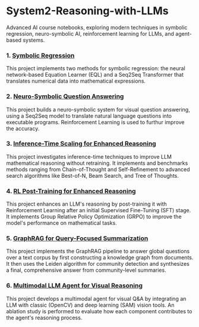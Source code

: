 # System2-Reasoning-with-LLMs
Advanced AI course notebooks, exploring modern techniques in symbolic regression, neuro-symbolic AI, reinforcement learning for LLMs, and agent-based systems.

### 1. [Symbolic Regression](01_Symbolic_Regression/)

This project implements two methods for symbolic regression: the neural network-based Equation Learner (EQL) and a Seq2Seq Transformer that translates numerical data into mathematical expressions.

### 2. [Neuro-Symbolic Question Answering](02_Neuro-Symbolic_QA/)

This project builds a neuro-symbolic system for visual question answering, using a Seq2Seq model to translate natural language questions into executable programs. Reinforcement Learning is used to furthur improve the accuracy.

### 3. [Inference-Time Scaling for Enhanced Reasoning](03_Inference_Time_Scaling/)

This project investigates inference-time techniques to improve LLM mathematical reasoning without retraining. It implements and benchmarks methods ranging from Chain-of-Thought and Self-Refinement to advanced search algorithms like Best-of-N, Beam Search, and Tree of Thoughts.

### 4. [RL Post-Training for Enhanced Reasoning](04_RL_Post_Training_for_LLMs/)

This project enhances an LLM's reasoning by post-training it with Reinforcement Learning after an initial Supervised Fine-Tuning (SFT) stage. It implements Group Relative Policy Optimization (GRPO) to improve the model's performance on mathematical tasks.

### 5. [GraphRAG for Query-Focused Summarization](05_Graph_RAG/)

This project implements the GraphRAG pipeline to answer global questions over a text corpus by first constructing a knowledge graph from documents. It then uses the Leiden algorithm for community detection and synthesizes a final, comprehensive answer from community-level summaries.

### 6. [Multimodal LLM Agent for Visual Reasoning](06_LLM_Agent/)

This project develops a multimodal agent for visual Q&A by integrating an LLM with classic (OpenCV) and deep learning (SAM) vision tools. An ablation study is performed to evaluate how each component contributes to the agent's reasoning process.

